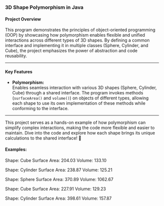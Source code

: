 ### **3D Shape Polymorphism in Java**

#### **Project Overview**

This program demonstrates the principles of object-oriented programming (OOP) by showcasing how polymorphism enables flexible and unified interactions across different types of 3D shapes. By defining a common interface and implementing it in multiple classes (Sphere, Cylinder, and Cube), the project emphasizes the power of abstraction and code reusability.

---

#### **Key Features**

- **Polymorphism:**  
  Enables seamless interaction with various 3D shapes (Sphere, Cylinder, Cube) through a shared interface. The program invokes methods (`surfaceArea()` and `volume()`) on objects of different types, allowing each shape to use its own implementation of these methods while conforming to the interface.

---

This project serves as a hands-on example of how polymorphism can simplify complex interactions, making the code more flexible and easier to maintain. Dive into the code and explore how each shape brings its unique calculations to the shared interface! 🚀

#### **Examples:**

Shape: Cube Surface Area: 204.03 Volume: 133.10

Shape: Cylinder Surface Area: 238.87 Volume: 125.21

Shape: Sphere Surface Area: 370.89 Volume: 1062.67

Shape: Cube Surface Area: 227.91 Volume: 129.23

Shape: Cylinder Surface Area: 398.61 Volume: 157.87

